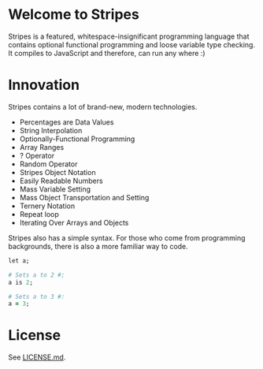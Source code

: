 # Welcome to Stripes

Stripes is a featured, whitespace-insignificant programming language that contains optional functional programming and loose variable type checking. It compiles to JavaScript and therefore, can run any where :)

# Innovation

Stripes contains a lot of brand-new, modern technologies.

* Percentages are Data Values
* String Interpolation
* Optionally-Functional Programming
* Array Ranges
* ? Operator
* Random Operator
* Stripes Object Notation
* Easily Readable Numbers
* Mass Variable Setting
* Mass Object Transportation and Setting
* Ternery Notation
* Repeat loop
* Iterating Over Arrays and Objects

Stripes also has a simple syntax. For those who come from programming backgrounds, there is also a more familiar way to code.


```rb
let a;

# Sets a to 2 #;
a is 2;

# Sets a to 3 #:
a = 3;
```

# License
See [LICENSE.md](https://github.com/danilolekovic/stripes/blob/master/LICENSE).
